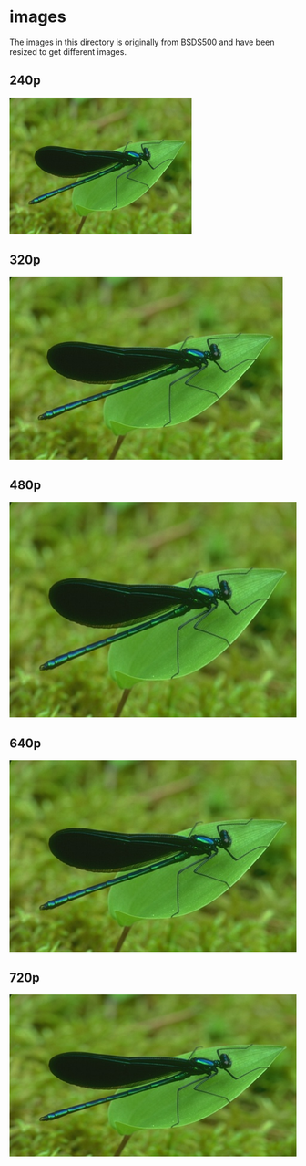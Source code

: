 # images

The images in this directory is originally from BSDS500 and have been resized to get different images.

## 240p 
![](240p.png)

## 320p 
![](320p.png)

## 480p
![](480p.png)

## 640p
![](640p.png)

## 720p
![](720p.png)
